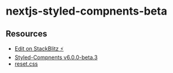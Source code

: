 # nextjs-styled-compnents-beta

## Resources

- [Edit on StackBlitz ⚡️](https://stackblitz.com/edit/nextjs-styled-compnents-beta)
- [Styled-Compnents v6.0.0-beta.3](https://github.com/styled-components/styled-components/releases)
- [reset.css](https://github.com/mayank99/reset.css)

